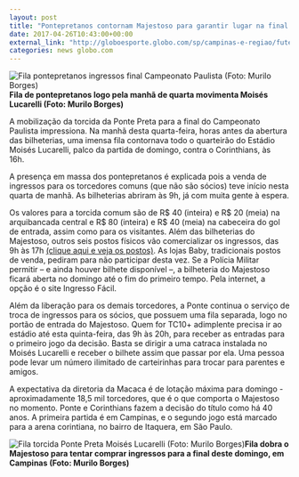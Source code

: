 ```yaml
---
layout: post
title: "Pontepretanos contornam Majestoso para garantir lugar na final do Paulista"
date: 2017-04-26T10:43:00+00:00
external_link: "http://globoesporte.globo.com/sp/campinas-e-regiao/futebol/times/ponte-preta/noticia/2017/04/pontepretanos-contornam-majestoso-para-garantir-lugar-na-final-do-paulista.html"
categories: news globo.com
---
```

 ![Fila pontepretanos ingressos final Campeonato Paulista (Foto: Murilo Borges)](http://s2.glbimg.com/4zKFfPvWmPqgq1oTBLzCeVbt9m4=/28x0:1280x960/300x230/s.glbimg.com/es/ge/f/original/2017/04/26/ponte2.jpg "Fila pontepretanos ingressos final Campeonato Paulista (Foto: Murilo Borges)")**Fila de pontepretanos logo pela manhã de quarta movimenta&nbsp;Moisés Lucarelli (Foto: Murilo Borges)**

A mobilização da torcida da Ponte Preta para a final do Campeonato Paulista impressiona. Na manhã desta quarta-feira, horas antes da abertura das bilheterias, uma imensa fila contornava todo o quarteirão do Estádio Moisés Lucarelli, palco da partida de domingo, contra o Corinthians, às 16h.&nbsp;

A presença em massa dos pontepretanos é explicada pois a venda de ingressos para os torcedores comuns (que não são sócios) teve início nesta quarta de manhã. As bilheterias abriram às 9h, já com muita gente à espera.

Os valores para a torcida comum são de R$ 40 (inteira) e R$ 20 (meia) na arquibancada central e R$ 80 (inteira) e R$ 40 (meia) na cabeceira do gol de entrada, assim como para os visitantes. Além das bilheterias do Majestoso, outros seis postos físicos vão comercializar os ingressos, das 9h às 17h [(clique aqui e veja os postos)](http://globoesporte.globo.com/sp/campinas-e-regiao/futebol/times/ponte-preta/noticia/2017/04/com-prioridade-para-tc10-ponte-define-esquema-de-ingressos-para-final.html). As lojas Baby, tradicionais postos de venda, pediram para não participar desta vez.&nbsp;Se a Polícia Militar permitir – e ainda houver bilhete disponível –, a bilheteria do Majestoso ficará aberta no domingo até o fim do primeiro tempo. Pela internet, a opção é o site Ingresso Fácil.&nbsp;

Além da liberação para os demais torcedores, a Ponte continua o serviço de troca de ingressos para os sócios, que possuem uma fila separada, logo no portão de entrada do Majestoso. Quem for TC10+ adimplente precisa ir ao estádio até esta quinta-feira, das 9h às 20h, para receber as entradas para o primeiro jogo da decisão. Basta se dirigir a uma catraca instalada no Moisés Lucarelli e receber o bilhete assim que passar por ela.&nbsp;Uma pessoa pode levar um número ilimitado de carteirinhas para trocar para parentes e amigos.

A expectativa da diretoria da Macaca é de lotação máxima para domingo - aproximadamente 18,5 mil torcedores, que é o que comporta o Majestoso no momento. Ponte e Corinthians fazem a decisão do título como há 40 anos. A primeira partida é em Campinas, e o segundo jogo está marcado para a arena corintiana, no bairro de Itaquera, em São Paulo.

 ![Fila torcida Ponte Preta Moisés Lucarelli (Foto: Murilo Borges)](http://s2.glbimg.com/zmgizyVH5J2Ae0Eq764sZ-9KgLI=/0x97:1280x840/690x400/s.glbimg.com/es/ge/f/original/2017/04/26/ponte4.jpg "Fila torcida Ponte Preta Moisés Lucarelli (Foto: Murilo Borges)")**Fila&nbsp;dobra o Majestoso para tentar comprar ingressos para a final deste domingo, em Campinas (Foto: Murilo Borges)**

